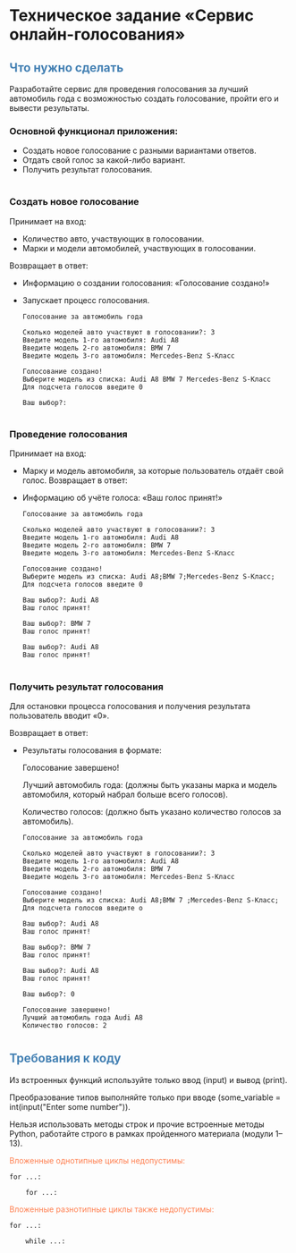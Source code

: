 
# Техническое задание «Сервис онлайн-голосования»

## <span style='color: #4682B4'>Что нужно сделать</span>
Разработайте сервис для проведения голосования за лучший автомобиль года с возможностью создать голосование, пройти его и вывести результаты.

### Основной функционал приложения: 

* Создать новое голосование с разными вариантами ответов.
* Отдать свой голос за какой-либо вариант.
* Получить результат голосования.

#
### Создать новое голосование

Принимает на вход:
* Количество авто, участвующих в голосовании.
* Марки и модели автомобилей, участвующих в голосовании.

Возвращает в ответ:
* Информацию о создании голосования: «Голосование создано!»
* Запускает процесс голосования.


    ```
    Голосование за автомобиль года

    Сколько моделей авто участвуют в голосовании?: 3
    Введите модель 1-го автомобиля: Audi A8
    Введите модель 2-го автомобиля: BMW 7
    Введите модель 3-го автомобиля: Mercedes-Benz S-Класс

    Голосование создано!
    Выберите модель из списка: Audi A8 BMW 7 Mercedes-Benz S-Класс
    Для подсчета голосов введите 0

    Ваш выбор?:
    ```

#
### Проведение голосования
Принимает на вход:
* Марку и модель автомобиля, за которые пользователь отдаёт свой голос.
Возвращает в ответ:
* Информацию об учёте голоса: «Ваш голос принят!»

    ``` 
    Голосование за автомобиль года

    Сколько моделей авто участвуют в голосовании?: 3
    Введите модель 1-го автомобиля: Audi A8
    Введите модель 2-го автомобиля: BMW 7
    Введите модель 3-го автомобиля: Mercedes-Benz S-Класс

    Голосование создано!
    Выберите модель из списка: Audi A8;BMW 7;Mercedes-Benz S-Класс;
    Для подсчета голосов введите 0

    Ваш выбор?: Audi A8
    Ваш голос принят!

    Ваш выбор?: BMW 7
    Ваш голос принят!

    Ваш выбор?: Audi A8
    Ваш голос принят!
    ```
#
### Получить результат голосования
Для остановки процесса голосования и получения результата пользователь вводит «0».

Возвращает в ответ:

* Результаты голосования в формате:

    Голосование завершено!

    Лучший автомобиль года: (должны быть указаны марка и модель автомобиля, который набрал больше всего голосов).

    Количество голосов: (должно быть указано количество голосов за автомобиль).

    ```
    Голосование за автомобиль года

    Сколько моделей авто участвуют в голосовании?: 3
    Введите модель 1-го автомобиля: Audi A8
    Введите модель 2-го автомобиля: BMW 7
    Введите модель 3-го автомобиля: Mercedes-Benz S-Класс

    Голосование создано!
    Выберите модель из списка: Audi A8;BMW 7 ;Mercedes-Benz S-Класс;
    Для подсчета голосов введите о

    Ваш выбор?: Audi A8
    Ваш голос принят!

    Ваш выбор?: BMW 7
    Ваш голос принят!

    Ваш выбор?: Audi A8
    Ваш голос принят!

    Ваш выбор?: 0

    Голосование завершено!
    Лучший автомобиль года Audi A8
    Количество голосов: 2
    ```
#
## <span style='color: #4682B4'>Требования к коду</span>
Из встроенных функций используйте только ввод (input) и вывод (print).

Преобразование типов выполняйте только при вводе (some_variable = int(input("Enter some number")).

Нельзя использовать методы строк и прочие встроенные методы Python, работайте строго в рамках пройденного материала (модули 1–13).

<span style='color:#FF7F50'>Вложенные однотипные циклы недопустимы:</span>

``` 
for ...:

    for ...: 
```

<span style='color:#FF7F50'>Вложенные разнотипные циклы также недопустимы:</span>

```
for ...:

    while ...:
```